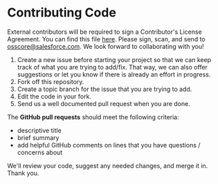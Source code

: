 # Contributing Code

External contributors will be required to sign a Contributor's License Agreement. You can find this file [here](https://github.com/salesforce-ux/design-system/blob/313eaea296aac51458690a8663ec6ca7985a5abc/Salesforce_CLA.pdf). Please sign, scan, and send to [osscore@salesforce.com](mailto:osscore@salesforce.com). We look forward to collaborating with you!

1. Create a new issue before starting your project so that we can keep track of what you are trying to add/fix. That way, we can also offer suggestions or let you know if there is already an effort in progress.
2. Fork off this repository.
3. Create a topic branch for the issue that you are trying to add.
4. Edit the code in your fork.
5. Send us a well documented pull request when you are done.

The **GitHub pull requests** should meet the following criteria:

  - descriptive title
  - brief summary
  - add helpful GitHub comments on lines that you have questions / concerns about

We'll review your code, suggest any needed changes, and merge it in. Thank you.
